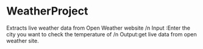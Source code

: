 # WeatherProject
Extracts live weather data from Open Weather website /n
Input :Enter the city you want to check the temperature of /n
Output:get live data from open weather site.
